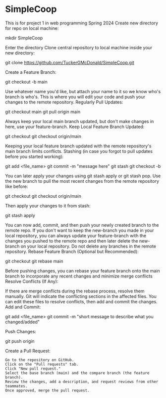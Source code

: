 # SimpleCoop
This is for project 1 in web programming Spring 2024
Create new directory for repo on local machine:

mkdir SimpleCoop

Enter the directory
Clone central repository to local machine inside your new directory:

git clone https://github.com/TuckerGMcDonald/SimpleCoop.git

Create a Feature Branch:

git checkout -b <feature-branch-name> main

Use whatever name you'd like, but attach your name to it so we know who's branch is who's. This is where you will edit your code and push your changes to the remote repository.
Regularly Pull Updates:

git checkout main
git pull origin main

Always keep your local main branch updated, but don't make changes in here, use your feature-branch.
Keep Local Feature Branch Updated:

git checkout <feature-branch-name>
git checkout origin/main

Keeping your local feature branch updated with the remote repository's main branch limits conflicts.
Stashing (in case you forgot to pull updates before you started working):

git add <file_name>
git commit -m "message here"
git stash
git checkout -b <new-branch-name>

You can later apply your changes using git stash apply or git stash pop. Use the new branch to pull the most recent changes from the remote repository like before:

git checkout <new-branch-name>
git checkout origin/main

Then apply your changes to it from stash:

git stash apply

You can now add, commit, and then push your newly created branch to the remote repo. If you don't want to keep the new-branch you made in your local repository, you can always update your feature-branch with the changes you pushed to the remote repo and then later delete the new-branch on your local repository. Do not delete any branches in the remote repository.
Rebase Feature Branch (Optional but Recommended):

git checkout <feature-branch-name>
git rebase main

Before pushing changes, you can rebase your feature branch onto the main branch to incorporate any recent changes and minimize merge conflicts
Resolve Conflicts (If Any):

If there are merge conflicts during the rebase process, resolve them manually. Git will indicate the conflicting sections in the affected files. You can edit these files to resolve conflicts, then add and commit the changes.
Add and Commit:

git add <file_name>
git commit -m "short message to describe what you changed/added"

Push Changes:

git push origin <feature-branch-name>

Create a Pull Request:

    Go to the repository on GitHub.
    Click on the "Pull requests" tab.
    Click "New pull request."
    Select the base branch (main) and the compare branch (the feature branch).
    Review the changes, add a description, and request reviews from other teammates.
    Once approved, merge the pull request.
